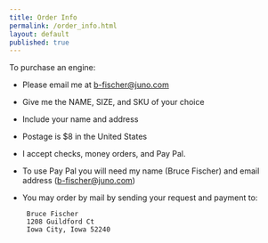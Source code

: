 ```yaml
---
title: Order Info
permalink: /order_info.html
layout: default
published: true
---
```


To purchase an engine:

-  Please email me at <b-fischer@juno.com>
-  Give me the NAME, SIZE, and SKU of your choice
-  Include your name and address
-  Postage is $8 in the United States
-  I accept checks, money orders, and Pay Pal.
-  To use Pay Pal you will need my name (Bruce Fischer) and email address (b-fischer@juno.com)
-  You may order by mail by sending your request and payment to:

        Bruce Fischer
        1208 Guildford Ct
        Iowa City, Iowa 52240

